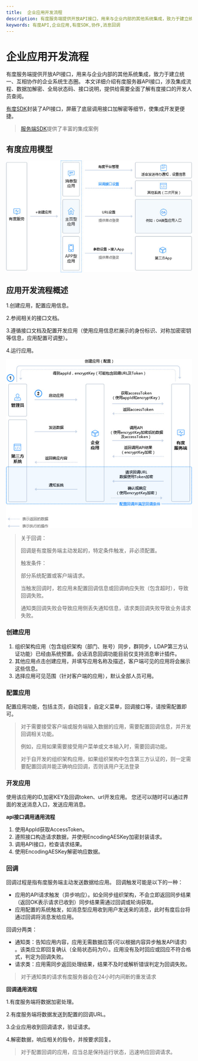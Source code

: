 ```yaml
---
title:  企业应用开发流程
description: 有度服务端提供开放API接口，用来与企业内部的其他系统集成，致力于建立统一、互相协作的企业系统生态圈。
keywords: 有度API,企业应用,有度SDK,协作,消息回调
---
```


# 企业应用开发流程

有度服务端提供开放API接口，用来与企业内部的其他系统集成，致力于建立统一、互相协作的企业系统生态圈。
本文详细介绍有度服务器API接口，涉及集成流程、数据加解密、全局状态码、接口说明，提供给需要全面了解有度接口的开发人员查阅。

[有度SDK](https://github.com/youduim/youdu-sdk-java)封装了API接口，屏蔽了底层调用接口加解密等细节，使集成开发更便捷。

> [服务端SDK](b01_00001.md)提供了丰富的集成案例

## 有度应用模型

![img](res/c01_00001/p_flow2.jpg)

## 应用开发流程概述

1.创建应用，配置应用信息。

2.参阅相关的接口文档。

3.遵循接口文档及配置开发应用（使用应用信息栏展示的身份标识、对称加密密钥等信息，应用配置可调整）。

4.运行应用。

![img](res/c01_00003/p_flow.jpg)

> 关于回调：
>
> 回调是有度服务端主动发起的，特定条件触发，非必须配置。
>
> 触发条件：
>
> 部分系统配置或客户端请求。
>
> 当触发回调时，若应用未配置回调信息或回调响应失败（包含超时），导致回调失败。
>
> 通知类回调失败会导致应用侧丢失通知信息，请求类回调失败导致业务请求失败。

### 创建应用

1. 组织架构应用（包含组织架构（部门、账号）同步，群同步，LDAP第三方认证功能）已经由系统预置。会话消息回调功能目前仅支持消息审计插件。
2. 其他应用点击创建应用，并填写应用名称及描述，客户端可见的应用将会展示这些信息。
3. 选择应用可见范围（针对客户端的应用），默认全部人员可用。

### 配置应用

配置应用功能，包括主页，自动回复，自定义菜单，回调接口等，请按需配置即可。

> 对于需要接受客户端或服务端输入数据的应用，需要配置回调信息，并开发回调相关功能。
>
> 例如，应用如果需要接受用户菜单或文本输入时，需要回调功能。
>
> 对于自开发的组织架构应用，如果组织架构中包含第三方认证的，则一定需要配置回调并能正确响应回调，否则该用户无法登录

### 开发应用

使用该应用的ID,加密KEY及回调token、url开发应用。
您还可以随时可以通过界面的发送消息入口，发送应用消息。

**api接口调用通用流程**

1. 使用AppId获取AccessToken。
2. 遵照接口构造请求数据，并使用EncodingAESKey加密封装请求。
3. 调用API接口，检查请求结果。
4. 使用EncodingAESKey解密响应数据。

### 回调

回调过程是指有度服务端主动发送数据给应用。
回调触发可能是以下的一种：

- 应用的API请求触发（异步响应）。如全同步组织架构，不会立即返回同步结果（返回OK表示请求已收到）同步结果需通过回调或轮询获取。
- 应用配置的系统触发，如消息型应用收到用户发送来的消息，此时有度后台将通过回调将消息发给应用。

回调分两类：

- 通知类：告知应用内容，应用无需数据应答(可以根据内容异步触发API请求) 。该类应立即回复确认（全局状态码为0）。应用没有及时回应或回应不符合格式，判定为回调失败。
- 请求类：应用需同步返回处理结果，结果不及时或解析错误判定为回调失败。

> 对于通知类的请求有度服务器会在24小时内间断的重发请求

**回调通用流程**

1.有度服务端将数据加密处理。

2.有度服务端将数据发送到配置的回调URL。

3.企业应用收到回调请求，验证请求。

4.解密数据，响应相关的指令，并按要求回复。

> 对于配置回调的应用，应当总是保持运行状态，迅速响应回调请求。

